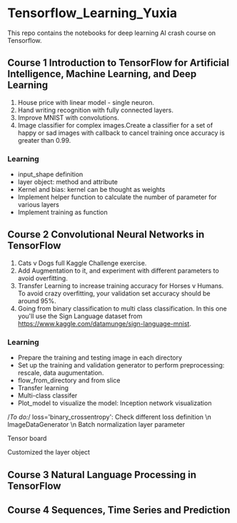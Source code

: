 # Tensorflow_Learning_Yuxia
This repo contains the notebooks for deep learning AI crash course on Tensorflow.

## Course 1 Introduction to TensorFlow for Artificial Intelligence, Machine Learning, and Deep Learning
1. House price with linear model - single neuron. 
2. Hand writing recognition with fully connected layers.
3. Improve MNIST with convolutions.
4. Image classifier for complex images.Create a classifier for a set of happy or sad images with callback to cancel training once accuracy is greater than 0.99.

### Learning
* input_shape definition
* layer object: method and attribute
* Kernel and bias: kernel can be thought as weights
* Implement helper function to calculate the number of parameter for various layers
* Implement training as function


## Course 2 Convolutional Neural Networks in TensorFlow
1. Cats v Dogs full Kaggle Challenge exercise. 
2. Add Augmentation to it, and experiment with different parameters to avoid overfitting. 
3. Transfer Learning to increase training accuracy for Horses v Humans. To avoid crazy overfitting, your validation set accuracy should be around 95%. 
4. Going from binary classification to multi class classification. In this one you'll use the Sign Language dataset from https://www.kaggle.com/datamunge/sign-language-mnist.

### Learning
* Prepare the training and testing image in each directory
* Set up the training and validation generator to perform preprocessing: rescale, data augumentation.
* flow_from_directory and from slice
* Transfer learning
* Multi-class classifer
* Plot_model to visualize the model: Inception network visualization

/*To do:*/
loss='binary_crossentropy': Check different loss definition \n
ImageDataGenerator \n
Batch normalization layer parameter 

Tensor board

Customized the layer object


## Course 3 Natural Language Processing in TensorFlow


## Course 4 Sequences, Time Series and Prediction
